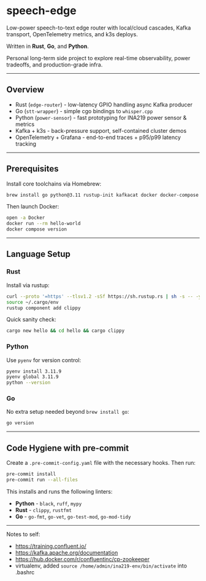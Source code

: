 # speech-edge

Low-power speech-to-text edge router with local/cloud cascades,
 Kafka transport, OpenTelemetry metrics, and k3s deploys.

Written in **Rust**, **Go**, and **Python**.

Personal long-term side project to explore real-time observability,
power tradeoffs, and production-grade infra.

---

## Overview

- Rust (`edge-router`) - low-latency GPIO handling async Kafka producer
- Go (`stt-wrapper`) - simple cgo bindings to `whisper.cpp`
- Python (`power-sensor`) - fast prototyping for INA219 power sensor & metrics
- Kafka + k3s - back-pressure support, self-contained cluster demos
- OpenTelemetry + Grafana - end-to-end traces + p95/p99 latency tracking

---

## Prerequisites

Install core toolchains via Homebrew:

```bash
brew install go python@3.11 rustup-init kafkacat docker docker-compose
```

Then launch Docker:

```bash
open -a Docker
docker run --rm hello-world
docker compose version
```

---

## Language Setup

### Rust

Install via rustup:

```bash
curl --proto '=https' --tlsv1.2 -sSf https://sh.rustup.rs | sh -s -- -y
source ~/.cargo/env
rustup component add clippy
```

Quick sanity check:

```bash
cargo new hello && cd hello && cargo clippy
```

### Python

Use `pyenv` for version control:

```bash
pyenv install 3.11.9
pyenv global 3.11.9
python --version
```

### Go

No extra setup needed beyond `brew install go`:

```bash
go version
```

---

## Code Hygiene with pre-commit

Create a `.pre-commit-config.yaml` file with the necessary hooks.
Then run:

```bash
pre-commit install
pre-commit run --all-files
```

This installs and runs the following linters:

- **Python** - `black`, `ruff`, `mypy`
- **Rust** - `clippy`, `rustfmt`
- **Go** - `go-fmt`, `go-vet`, `go-test-mod`, `go-mod-tidy`

---

Notes to self:
- https://training.confluent.io/
- https://kafka.apache.org/documentation
- https://hub.docker.com/r/confluentinc/cp-zookeeper
- virtualenv, added `source /home/admin/ina219-env/bin/activate` into .bashrc
